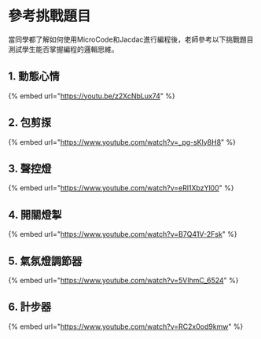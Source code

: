 # 參考挑戰題目

當同學都了解如何使用MicroCode和Jacdac進行編程後，老師參考以下挑戰題目測試學生能否掌握編程的邏輯思維。

## 1. 動態心情

{% embed url="https://youtu.be/z2XcNbLux74" %}

## 2. 包剪揼

{% embed url="https://www.youtube.com/watch?v=_pg-sKly8H8" %}

## 3. 聲控燈

{% embed url="https://www.youtube.com/watch?v=eRl1XbzYl00" %}

## 4. 開關燈掣

{% embed url="https://www.youtube.com/watch?v=B7Q41V-2Fsk" %}

## 5. 氣氛燈調節器

{% embed url="https://www.youtube.com/watch?v=5VIhmC_6524" %}

## 6. 計步器

{% embed url="https://www.youtube.com/watch?v=RC2x0od9kmw" %}

